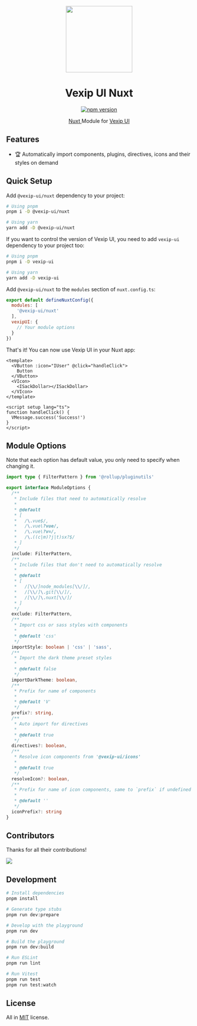 <p align="center">
  <a href="https://www.vexipui.com/" target="_blank" rel="noopener noreferrer">
    <img src="https://www.vexipui.com/vexip-ui.svg" width="180" style="width: 180px;" />
  </a>
</p>

<h1 align="center">Vexip UI Nuxt</h1>

<p align="center">
  <a href="https://www.npmjs.com/package/@vexip-ui/nuxt" target="_blank">
    <img src="https://img.shields.io/github/package-json/v/vexip-ui/nuxt" alt="npm version"/>
  </a>
</p>

<p align="center">
  <a href="https://nuxt.com/" target="_blank" rel="noopener noreferrer">
    Nuxt
  </a>
  Module for
  <a href="https://www.vexipui.com/" target="_blank" rel="noopener noreferrer">
    Vexip UI
  </a>
</p>

## Features

- 🏆 Automatically import components, plugins, directives, icons and their styles on demand

## Quick Setup

Add `@vexip-ui/nuxt` dependency to your project:

```sh
# Using pnpm
pnpm i -D @vexip-ui/nuxt

# Using yarn
yarn add -D @vexip-ui/nuxt
```

If you want to control the version of Vexip UI, you need to add `vexip-ui` dependency to your project too:

```sh
# Using pnpm
pnpm i -D vexip-ui

# Using yarn
yarn add -D vexip-ui
```

Add `@vexip-ui/nuxt` to the `modules` section of `nuxt.config.ts`:

```js
export default defineNuxtConfig({
  modules: [
    '@vexip-ui/nuxt'
  ],
  vexipUI: {
    // Your module options
  }
})
```

That's it! You can now use Vexip UI in your Nuxt app:

```vue
<template>
  <VButton :icon="IUser" @click="handleClick">
    Button
  </VButton>
  <VIcon>
    <ISackDollar></ISackDollar>
  </VIcon>
</template>

<script setup lang="ts">
function handleClick() {
  VMessage.success('Success!')
}
</script>
```

## Module Options

Note that each option has default value, you only need to specify when changing it.

```ts
import type { FilterPattern } from '@rollup/pluginutils'

export interface ModuleOptions {
  /**
   * Include files that need to automatically resolve
   *
   * @default
   * [
   *   /\.vue$/,
   *   /\.vue\?vue/,
   *   /\.vue\?v=/,
   *   /\.((c|m)?j|t)sx?$/
   * ]
   */
  include: FilterPattern,
  /**
   * Include files that don't need to automatically resolve
   *
   * @default
   * [
   *   /[\\/]node_modules[\\/]/,
   *   /[\\/]\.git[\\/]/,
   *   /[\\/]\.nuxt[\\/]/
   * ]
   */
  exclude: FilterPattern,
  /**
   * Import css or sass styles with components
   *
   * @default 'css'
   */
  importStyle: boolean | 'css' | 'sass',
  /**
   * Import the dark theme preset styles
   *
   * @default false
   */
  importDarkTheme: boolean,
  /**
   * Prefix for name of components
   *
   * @default 'V'
   */
  prefix?: string,
  /**
   * Auto import for directives
   *
   * @default true
   */
  directives?: boolean,
  /**
   * Resolve icon components from '@vexip-ui/icons'
   *
   * @default true
   */
  resolveIcon?: boolean,
  /**
   * Prefix for name of icon components, same to `prefix` if undefined or null
   *
   * @default ''
   */
  iconPrefix?: string
}
```

## Contributors

Thanks for all their contributions!

<a href="https://github.com/vexip-ui/nuxt/graphs/contributors">
  <img src="https://contrib.rocks/image?repo=vexip-ui/nuxt" />
</a>

## Development

```sh
# Install dependencies
pnpm install

# Generate type stubs
pnpm run dev:prepare

# Develop with the playground
pnpm run dev

# Build the playground
pnpm run dev:build

# Run ESLint
pnpm run lint

# Run Vitest
pnpm run test
pnpm run test:watch
```

## License

All in [MIT](./LICENSE.md) license.
